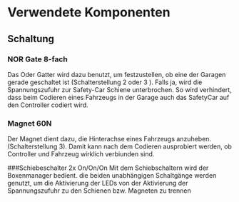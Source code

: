 # Verwendete Komponenten

## Schaltung

### NOR Gate 8-fach 
Das Oder Gatter wird dazu benutzt, um festzustellen, ob eine der Garagen gerade geschaltet ist (Schalterstellung 2 oder 3 ). Falls ja, wird die Spannungszufuhr zur Safety-Car Schiene unterbrochen. So wird verhindert, dass beim Codieren eines Fahrzeugs in der Garage auch das SafetyCar auf den Controller codiert wird.
 
### Magnet 60N
Der Magnet dient dazu, die Hinterachse eines Fahrzeugs anzuheben. (Schalterstellung 3). Damit kann nach dem Codieren ausprobiert werden, ob Controller und Fahrzeug wirklich verbiunden sind.
 
###Schiebeschalter 2x On/On/On
Mit dem Schiebschaltern wird der Boxenmanager bedient. die beiden unabhängigen Schaltgänge werden genutzt, um die Aktivierung der LEDs von der Aktivierung der Spannungszufuhr zu den Schienen bzw. Magneten zu trennen

